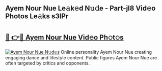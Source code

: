 ## Ayem Nour Nue Le𝚊k𝚎d N𝚞𝚍e - Part-jI8 Vid𝚎o Photos Le𝚊ks s3lPr

# <h2><a href="http://fb2suz.evod.top/?m=Ayem+Nour+Nue">🔗 👉🔴 Ayem Nour Nue Vid𝚎o Ph𝚘t𝚘s</a></h2>

[![Ayem Nour Nue N𝚞d𝚎s](https://i.imgur.com/8V9OHl7.gif)](http://fb2suz.evod.top/?m=Ayem+Nour+Nue)
Online personality Ayem Nour Nue creating engaging dance and lifestyle content. Public figures Ayem Nour Nue are often targeted by critics and opponents. 
